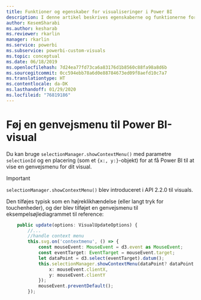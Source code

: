 ```yaml
---
title: Funktioner og egenskaber for visualiseringer i Power BI
description: I denne artikel beskrives egenskaberne og funktionerne for visualiseringer i Power BI.
author: KesemSharabi
ms.author: kesharab
ms.reviewer: rkarlin
manager: rkarlin
ms.service: powerbi
ms.subservice: powerbi-custom-visuals
ms.topic: conceptual
ms.date: 06/18/2019
ms.openlocfilehash: 7d24ea77fd73ca6a83176d1b8560c88fa98a8d6b
ms.sourcegitcommit: 0cc594ebb78a6d0e88784673ed09f8aefd10c7a7
ms.translationtype: HT
ms.contentlocale: da-DK
ms.lasthandoff: 01/29/2020
ms.locfileid: "76819186"
---
```

# <a name="add-context-menu-to-power-bi-visual"></a>Føj en genvejsmenu til Power BI-visual

Du kan bruge `selectionManager.showContextMenu()` med parametre `selectionId` og en placering (som et `{x:, y:}`-objekt) for at få Power BI til at vise en genvejsmenu for dit visual.

> [!IMPORTANT]
> `selectionManager.showContextMenu()` blev introduceret i API 2.2.0 til visuals.

Den tilføjes typisk som en højreklikhændelse (eller langt tryk for touchenheder), og der blev tilføjet en genvejsmenu til eksempelsøjlediagrammet til reference:

```typescript
    public update(options: VisualUpdateOptions) {
        //...
        //handle context menu
        this.svg.on('contextmenu', () => {
            const mouseEvent: MouseEvent = d3.event as MouseEvent;
            const eventTarget: EventTarget = mouseEvent.target;
            let dataPoint = d3.select(eventTarget).datum();
            this.selectionManager.showContextMenu(dataPoint? dataPoint.selectionId : {}, {
                x: mouseEvent.clientX,
                y: mouseEvent.clientY
            });
            mouseEvent.preventDefault();
        });
```

